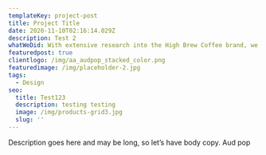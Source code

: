 ```yaml
---
templateKey: project-post
title: Project Title
date: 2020-11-10T02:16:14.029Z
description: Test 2
whatWeDid: With extensive research into the High Brew Coffee brand, we first pinpointed the best differentiators to reference in the advertisement. Then, we created a positioning that ensured this information would resonate with the Free Pizza Podcast audience of creators while maintaining the podcast’s voice and tone.
featuredpost: true
clientlogo: /img/aa_audpop_stacked_color.png
featuredimage: /img/placeholder-2.jpg
tags:
  - Design
seo:
  title: Test123
  description: testing testing
  image: /img/products-grid3.jpg
  slug: ''
---
```


Description goes here and may be long, so let’s have body copy. Aud pop
